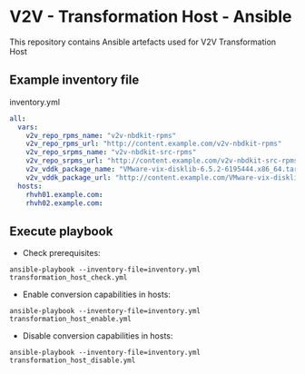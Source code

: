 # V2V - Transformation Host - Ansible
This repository contains Ansible artefacts used for V2V Transformation Host

## Example inventory file 

inventory.yml

```yaml
all:
  vars:
    v2v_repo_rpms_name: "v2v-nbdkit-rpms"
    v2v_repo_rpms_url: "http://content.example.com/v2v-nbdkit-rpms"
    v2v_repo_srpms_name: "v2v-nbdkit-src-rpms"
    v2v_repo_srpms_url: "http://content.example.com/v2v-nbdkit-src-rpms"
    v2v_vddk_package_name: "VMware-vix-disklib-6.5.2-6195444.x86_64.tar.gz"
    v2v_vddk_package_url: "http://content.example.com/VMware-vix-disklib-6.5.2-6195444.x86_64.tar.gz"
  hosts:
    rhvh01.example.com:
    rhvh02.example.com:
```

## Execute playbook

* Check prerequisites:
```
ansible-playbook --inventory-file=inventory.yml transformation_host_check.yml
```

* Enable conversion capabilities in hosts:
```
ansible-playbook --inventory-file=inventory.yml transformation_host_enable.yml
```

* Disable conversion capabilities in hosts:
```
ansible-playbook --inventory-file=inventory.yml transformation_host_disable.yml
```
